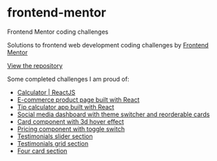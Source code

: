 # frontend-mentor
Frontend Mentor coding challenges

Solutions to frontend web development coding challenges by [Frontend Mentor](https://www.frontendmentor.io)

[View the repository](https://github.com/alimansoor-create/frontend-mentor)

Some completed challenges I am proud of:
- [Calculator | ReactJS](https://alimansoor-create.github.io/frontend-mentor/calculator-app/)
- [E-commerce product page built with React](https://alimansoor-create.github.io/frontend-mentor/ecommerce-product-page/)
- [Tip calculator app built with React](https://alimansoor-create.github.io/frontend-mentor/tip-calculator-app/)
- [Social media dashboard with theme switcher and reorderable cards](https://alimansoor-create.github.io/frontend-mentor/social-media-dashboard-with-theme-switcher)
- [Card component with 3d hover effect](https://alimansoor-create.github.io/frontend-mentor/stats-preview-card-component)
- [Pricing component with toggle switch](https://alimansoor-create.github.io/frontend-mentor/pricing-component-with-billing-toggle)
- [Testimonials slider section](https://alimansoor-create.github.io/frontend-mentor/coding-bootcamp-testimonials-slider-master)
- [Testimonials grid section](https://alimansoor-create.github.io/frontend-mentor/testimonials-grid-section-main)
- [Four card section](https://alimansoor-create.github.io/frontend-mentor/four-card-feature-section-master)
